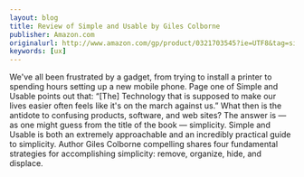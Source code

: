 ```yaml
---
layout: blog
title: Review of Simple and Usable by Giles Colborne
publisher: Amazon.com
originalurl: http://www.amazon.com/gp/product/0321703545?ie=UTF8&tag=simpandusab-20&linkCode=as2&camp=1789&creative=390957&creativeASIN=0321703545http://www.amazon.com/gp/product/0321703545?ie=UTF8&tag=simpandusab-20&linkCode=as2&camp=1789&creative=390957&creativeASIN=0321703545#customerreviews
keywords: [ux]
---
```


We've all been frustrated by a gadget, from trying to install a printer to spending hours setting up a new mobile phone. Page one of Simple and Usable points out that: “[The] Technology that is supposed to make our lives easier often feels like it's on the march against us.” What then is the antidote to confusing products, software, and web sites? The answer is — as one might guess from the title of the book — simplicity. Simple and Usable is both an extremely approachable and an incredibly practical guide to simplicity. Author Giles Colborne compelling shares four fundamental strategies for accomplishing simplicity: remove, organize, hide, and displace.